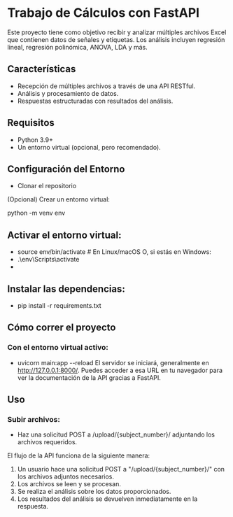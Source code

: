 # Trabajo de Cálculos con FastAPI

Este proyecto tiene como objetivo recibir y analizar múltiples archivos Excel que contienen datos de señales y etiquetas. Los análisis incluyen regresión lineal, regresión polinómica, ANOVA, LDA y más.

## Características

- Recepción de múltiples archivos a través de una API RESTful.
- Análisis y procesamiento de datos.
- Respuestas estructuradas con resultados del análisis.

## Requisitos

- Python 3.9+
- Un entorno virtual (opcional, pero recomendado).

## Configuración del Entorno

- Clonar el repositorio

(Opcional) Crear un entorno virtual:

python -m venv env
## Activar el entorno virtual:

- source env/bin/activate  # En Linux/macOS
O, si estás en Windows:
- .\env\Scripts\activate
- 
## Instalar las dependencias:

- pip install -r requirements.txt
## Cómo correr el proyecto
### Con el entorno virtual activo:
- uvicorn main:app --reload
El servidor se iniciará, generalmente en http://127.0.0.1:8000/. Puedes acceder a esa URL en tu navegador para ver la documentación de la API gracias a FastAPI.

## Uso
### Subir archivos:
- Haz una solicitud POST a /upload/{subject_number}/ adjuntando los archivos requeridos.

El flujo de la API funciona de la siguiente manera:

1. Un usuario hace una solicitud POST a "/upload/{subject_number}/" con los archivos adjuntos necesarios.
2. Los archivos se leen y se procesan.
3. Se realiza el análisis sobre los datos proporcionados.
4. Los resultados del análisis se devuelven inmediatamente en la respuesta.
